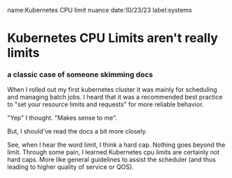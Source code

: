 name:Kubernetes CPU limit nuance
date:10/23/23
label:systems

# Kubernetes CPU Limits aren't really limits

### a classic case of someone skimming docs

When I rolled out my first kubernetes cluster it was mainly for scheduling and managing batch jobs. I heard that it was a recommended best practice to "set your resource limits and requests" for more reliable behavior.

"Yep" I thought. "Makes sense to me".

But, I should've read the docs a bit more closely.

See, when I hear the word limit, I think a hard cap. Nothing goes beyond the limit. Through some pain, I learned Kubernetes cpu limits are certainly not hard caps. More like general guidelines to assist the scheduler (and thus leading to higher quality of service or QOS).

